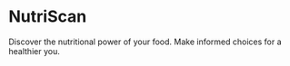 # NutriScan
Discover the nutritional power of your food. Make informed choices for a healthier you.
